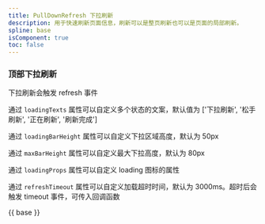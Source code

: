 ```yaml
---
title: PullDownRefresh 下拉刷新
description: 用于快速刷新页面信息，刷新可以是整页刷新也可以是页面的局部刷新。
spline: base
isComponent: true
toc: false
---
```


### 顶部下拉刷新

下拉刷新会触发 refresh 事件

通过 `loadingTexts` 属性可以自定义多个状态的文案，默认值为 ['下拉刷新', '松手刷新', '正在刷新', '刷新完成']

通过 `loadingBarHeight` 属性可以自定义下拉区域高度，默认为 50px

通过 `maxBarHeight` 属性可以自定义最大下拉高度，默认为 80px

通过 `loadingProps` 属性可以自定义 loading 图标的属性

通过 `refreshTimeout` 属性可以自定义加载超时时间，默认为 3000ms。超时后会触发 timeout 事件，可传入回调函数

{{ base }}
